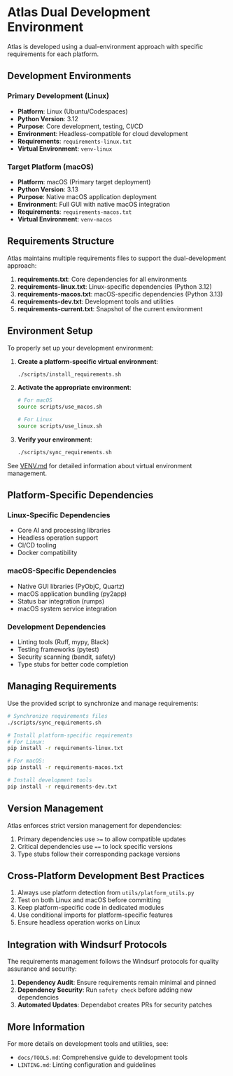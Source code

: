 # Atlas Dual Development Environment

Atlas is developed using a dual-environment approach with specific requirements for each platform.

## Development Environments

### Primary Development (Linux)
- **Platform**: Linux (Ubuntu/Codespaces)
- **Python Version**: 3.12
- **Purpose**: Core development, testing, CI/CD
- **Environment**: Headless-compatible for cloud development
- **Requirements**: `requirements-linux.txt`
- **Virtual Environment**: `venv-linux`

### Target Platform (macOS)
- **Platform**: macOS (Primary target deployment)
- **Python Version**: 3.13
- **Purpose**: Native macOS application deployment
- **Environment**: Full GUI with native macOS integration
- **Requirements**: `requirements-macos.txt`
- **Virtual Environment**: `venv-macos`

## Requirements Structure

Atlas maintains multiple requirements files to support the dual-development approach:

1. **requirements.txt**: Core dependencies for all environments
2. **requirements-linux.txt**: Linux-specific dependencies (Python 3.12)
3. **requirements-macos.txt**: macOS-specific dependencies (Python 3.13)
4. **requirements-dev.txt**: Development tools and utilities
5. **requirements-current.txt**: Snapshot of the current environment

## Environment Setup

To properly set up your development environment:

1. **Create a platform-specific virtual environment**:
   ```bash
   ./scripts/install_requirements.sh
   ```

2. **Activate the appropriate environment**:
   ```bash
   # For macOS
   source scripts/use_macos.sh
   
   # For Linux
   source scripts/use_linux.sh
   ```

3. **Verify your environment**:
   ```bash
   ./scripts/sync_requirements.sh
   ```

See [VENV.md](VENV.md) for detailed information about virtual environment management.

## Platform-Specific Dependencies

### Linux-Specific Dependencies
- Core AI and processing libraries
- Headless operation support
- CI/CD tooling
- Docker compatibility

### macOS-Specific Dependencies
- Native GUI libraries (PyObjC, Quartz)
- macOS application bundling (py2app)
- Status bar integration (rumps)
- macOS system service integration

### Development Dependencies
- Linting tools (Ruff, mypy, Black)
- Testing frameworks (pytest)
- Security scanning (bandit, safety)
- Type stubs for better code completion

## Managing Requirements

Use the provided script to synchronize and manage requirements:

```bash
# Synchronize requirements files
./scripts/sync_requirements.sh

# Install platform-specific requirements
# For Linux:
pip install -r requirements-linux.txt

# For macOS:
pip install -r requirements-macos.txt

# Install development tools
pip install -r requirements-dev.txt
```

## Version Management

Atlas enforces strict version management for dependencies:

1. Primary dependencies use `>=` to allow compatible updates
2. Critical dependencies use `==` to lock specific versions
3. Type stubs follow their corresponding package versions

## Cross-Platform Development Best Practices

1. Always use platform detection from `utils/platform_utils.py`
2. Test on both Linux and macOS before committing
3. Keep platform-specific code in dedicated modules
4. Use conditional imports for platform-specific features
5. Ensure headless operation works on Linux

## Integration with Windsurf Protocols

The requirements management follows the Windsurf protocols for quality assurance and security:

1. **Dependency Audit**: Ensure requirements remain minimal and pinned
2. **Dependency Security**: Run `safety check` before adding new dependencies
3. **Automated Updates**: Dependabot creates PRs for security patches

## More Information

For more details on development tools and utilities, see:
- `docs/TOOLS.md`: Comprehensive guide to development tools
- `LINTING.md`: Linting configuration and guidelines

